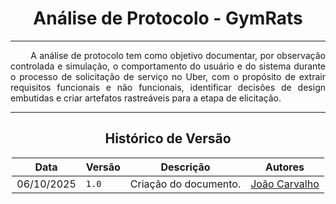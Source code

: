 <center>

# Análise de Protocolo - GymRats

</center>

---

<div align="justify">

&emsp;&emsp;
A análise de protocolo tem como objetivo documentar, por observação controlada e simulação, o comportamento do usuário e do sistema durante o processo de solicitação de serviço no Uber, com o propósito de extrair requisitos funcionais e não funcionais, identificar decisões de design embutidas e criar artefatos rastreáveis para a etapa de elicitação.
</div>

---

<center>

## Histórico de Versão

</center>

<div style="margin: 0 auto; width: fit-content;">

| Data       | Versão | Descrição             | Autores                                   |
|------------|--------|-----------------------|-------------------------------------------|
| 06/10/2025 | `1.0`  | Criação do documento. | [João Carvalho](https://github.com/i-JSS) |

</div>